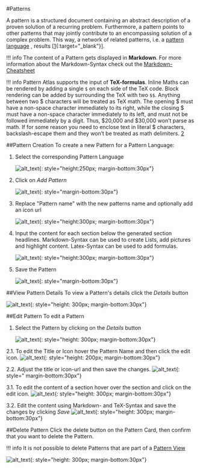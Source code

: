 #Patterns

A pattern  is  a  structured  document  containing  an  abstract description of a proven solution of a recurring problem.
Furthermore, a pattern points to other patterns that may jointly contribute to an encompassing solution of a complex problem. 
This way, a network of related patterns, i.e. a [pattern language](../user_guide/pattern-languages.md)
, results [[1](https://www.iaas.uni-stuttgart.de/publications/INPROC-2019-05-Towards_a_Pattern_Language_for_Quantum_Algorithms.pdf){:target="_blank"}].

!!! info
    The content of a Pattern gets displayed in **Markdown**. 
    For more information about the Markdown-Syntax check out the [Markdown-Cheatsheet](https://github.com/adam-p/markdown-here/wiki/Markdown-Cheatsheet)

!!! info
    Pattern Atlas supports the input of **TeX-formulas**. 
    Inline Maths can be rendered by adding a single ``$`` on each side of the TeX code.  Block rendering can be added by surrounding the TeX with two ``$$``.
    Anything between two $ characters will be treated as TeX math. The opening $ must
    have a non-space character immediately to its right, while the closing $ must
    have a non-space character immediately to its left, and must not be followed
    immediately by a digit. Thus, $20,000 and $30,000 won’t parse as math. If for some
    reason you need to enclose text in literal $ characters, backslash-escape them and
    they won’t be treated as math delimiters. [2](https://github.com/waylonflinn/markdown-it-katex)


##Pattern Creation
To create a new Pattern for a  Pattern Language:

1. Select the corresponding Pattern Language
   
    ![alt_text](../images/patterns/pattern_creation_step1.png "Select Pattern Language"){: style="height:250px; margin-bottom:30px"}
    
2. Click on *Add Pattern*
   
    ![alt_text](../images/patterns/pattern_creation_step2.png "Add Pattern"){: style="margin-bottom:30px"}
   
3. Replace "Pattern name" with the new patterns name and optionally add an icon url
   
    ![alt_text](../images/patterns/pattern_creation_step3.png "Set Title and Icon"){: style="height:300px; margin-bottom:30px"}
       
4. Input the content for each section below the generated section headlines. 
   Markdown-Syntax can be used to create Lists, add pictures and highlight content. 
   Latex-Syntax can be used to add formulas.
   
    ![alt_text](../images/patterns/pattern_creation_step4.png "Set Content"){: style="height:300px; margin-bottom:30px"}
   
5. Save the Pattern
   
    ![alt_text](../images/patterns/pattern_creation_step5.png "Save Pattern"){: style="margin-bottom:30px"}
   
##View Pattern Details
To view a Pattern's details click the *Details* button

![alt_text](../images/patterns/pattern_details.png "View Pattern"){: style="height: 300px; margin-bottom:30px"}

##Edit Pattern
To edit a Pattern

1. Select the Pattern by clicking on the *Details* button

    ![alt_text](../images/patterns/pattern_details.png "View Pattern"){: style="height: 300px; margin-bottom:30px"}
   
2.1. To edit the Title or Icon hover the Pattern Name and then click the edit icon.
    ![alt_text](../images/patterns/pattern_edit_title_step1.png "Hover Title and click edit"){: style="height: 200px; margin-bottom:30px"}

2.2. Adjust the title or icon-url and then save the changes.
    ![alt_text](../images/patterns/pattern_edit_title_step2.png "Do changes and save"){: style=" margin-bottom:30px"}

3.1. To edit the content of a section hover over the section and click on the edit icon.
    ![alt_text](../images/patterns/pattern_edit_content_step1.png "Hover Content and click edit"){: style="height: 300px; margin-bottom:30px"}

3.2. Edit the content using Markdown- and TeX-Syntax and save the changes by clicking *Save*
    ![alt_text](../images/patterns/pattern_edit_content_step2.png "Hover Content and click edit"){: style="height: 300px; margin-bottom:30px"}

##Delete Pattern
Click the delete button on the Pattern Card, then confirm that you want to delete the Pattern.

!!! info
    It is not possible to delete Patterns that are part of a [Pattern View](../user_guide/pattern-views.md)

![alt_text](../images/patterns/pattern_delete.png "Delete Pattern"){: style="height: 300px; margin-bottom:30px"}